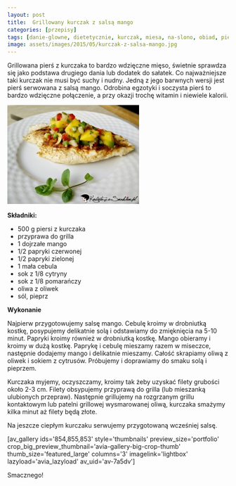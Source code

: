 ```yaml
---
layout: post
title:  Grillowany kurczak z salsą mango
categories: [przepisy]
tags: [danie-glowne, dietetycznie, kurczak, miesa, na-slono, obiad, piers-z-kurczaka, ]
image: assets/images/2015/05/kurczak-z-salsa-mango.jpg
---
```

Grillowana pierś z kurczaka to bardzo wdzięczne mięso, świetnie sprawdza się jako podstawa drugiego dania lub dodatek do sałatek. Co najważniejsze taki kurczak nie musi być suchy i nudny. Jedną z jego barwnych wersji jest pierś serwowana z salsą mango. Odrobina egzotyki i soczysta pierś to bardzo wdzięczne połączenie, a przy okazji trochę witamin i niewiele kalorii.


![](assets/images/2015/05/kurczak-z-salsa-mango-1-300x225.jpg)



**Składniki:**
* 500 g piersi z kurczaka
* przyprawa do grilla
* 1 dojrzałe mango
* 1/2 papryki czerwonej
* 1/2 papryki zielonej
* 1 mała cebula
* sok z 1/8 cytryny
* sok z 1/8 pomarańczy
* oliwa z oliwek
* sól, pieprz


**Wykonanie**

Najpierw przygotowujemy salsę mango. Cebulę kroimy w drobniutką kostkę, posypujemy delikatnie solą i odstawiamy do zmięknięcia na 5-10 minut. Papryki kroimy również w drobniutką kostkę. Mango obieramy i kroimy w dużą kostkę. Paprykę i cebulę mieszamy razem w miseczce, następnie dodajemy mango i delikatnie mieszamy. Całość skrapiamy oliwą z oliwek i sokiem z cytrusów. Próbujemy i doprawiamy do smaku solą i pieprzem.

Kurczaka myjemy, oczyszczamy, kroimy tak żeby uzyskać filety grubości około 2-3 cm. Filety obsypujemy przyprawą do grilla (lub mieszanką ulubionych przepraw). Następnie grillujemy na rozgrzanym grillu kontaktowym lub patelni grillowej wysmarowanej oliwą, kurczaka smażymy kilka minut aż filety będą złote.

Na jeszcze ciepłym kurczaku serwujemy przygotowaną wcześniej salsę.

[av\_gallery ids='854,855,853' style='thumbnails' preview\_size='portfolio' crop\_big\_preview\_thumbnail='avia-gallery-big-crop-thumb' thumb\_size='featured\_large' columns='3' imagelink='lightbox' lazyload='avia\_lazyload' av\_uid='av-7a5dv']

Smacznego!
    
